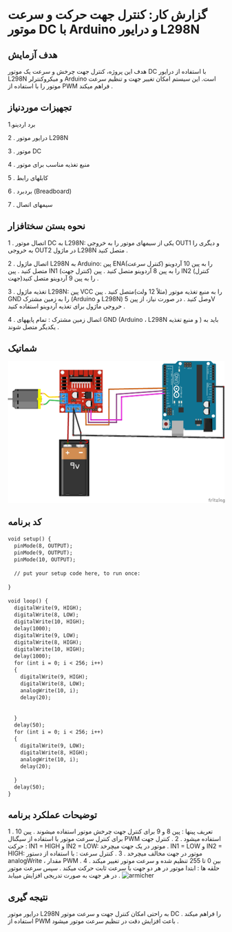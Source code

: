 # گزارش کار: کنترل جهت حرکت و سرعت موتور DC با Arduino و درایور L298N

## هدف آزمایش
هدف این پروژه، کنترل جهت چرخش و سرعت یک موتور DC با استفاده از درایور L298N و میکروکنترلر Arduino است. این
سیستم امکان تغییر جهت و تنظیم سرعت موتور را با استفاده از PWM فراهم میکند .

## تجهیزات موردنیاز
1.برد اردینو

2 . درایور موتور L298N

3 . موتور DC

4 . منبع تغذیه مناسب برای موتور

5 . کابلهای رابط

6 . بردبرد (Breadboard)

7 . سیمهای اتصال

## نحوه بستن سختافزار
1 . اتصال موتور DC به L298N:
 یکی از سیمهای موتور را به خروجی OUT1 و دیگری را به خروجی OUT2 در ماژول L298N متصل کنید .
 
2 . اتصال ماژول L298N به Arduino:
 پین ENA(کنترل سرعت) را به پین 10 آردوینو متصل کنید .
پین IN1 (کنترل جهت) را به پین 8 آردوینو متصل کنید .
 پین IN2 (کنترل جهت)را به پین 9 آردوینو متصل کنید .
 
3 . تغذیه ماژول L298N:
 پین VCC را به منبع تغذیه موتور (مثلاً 12 ولت)متصل کنید .
 پین GND را به زمین مشترک (Arduino و L298N) وصل کنید .
در صورت نیاز، از پین 5V خروجی ماژول برای تغذیه آردوینو استفاده کنید .

4 . اتصال زمین مشترک :
 تمام پایههای GND (Arduino ، L298N و منبع تغذیه ) باید به یکدیگر متصل شوند .

 ## شماتیک
 ![](/armicher/armicher_schematic_photo.jpg)
 
## کد برنامه
```
void setup() {
  pinMode(8, OUTPUT);
  pinMode(9, OUTPUT);
  pinMode(10, OUTPUT);

  // put your setup code here, to run once:

}

void loop() {
  digitalWrite(9, HIGH);
  digitalWrite(8, LOW);
  digitalWrite(10, HIGH);
  delay(1000);
  digitalWrite(9, LOW);
  digitalWrite(8, HIGH);
  digitalWrite(10, HIGH);
  delay(1000);
  for (int i = 0; i < 256; i++)
  {
    digitalWrite(9, HIGH);
    digitalWrite(8, LOW);
    analogWrite(10, i);
    delay(20);


  }
  delay(50);
  for (int i = 0; i < 256; i++)
  {
    digitalWrite(9, LOW);
    digitalWrite(8, HIGH);
    analogWrite(10, i);
    delay(20);

  }
  delay(50);
}
```

## توضیحات عملکرد برنامه
1 . تعریف پینها :
پین 8 و 9 برای کنترل جهت چرخش موتور استفاده میشوند .
پین 10 برای کنترل سرعت موتور با استفاده از سیگنال PWM استفاده میشود .
2 . کنترل جهت حرکت :
IN1 = HIGH و IN2 = LOW: موتور در یک جهت میچرخد .
IN1 = LOW و IN2 = HIGH: موتور در جهت مخالف میچرخد .
3 . کنترل سرعت :
با استفاده از دستور analogWrite ، مقدار PWM بین 0 تا 255 تنظیم شده و سرعت موتور تغییر میکند .
4 . حلقه ها :
 ابتدا موتور در هر دو جهت با سرعت ثابت حرکت میکند .
سپس سرعت موتور در هر جهت به صورت تدریجی افزایش مییابد .
![armicher](https://github.com/user-attachments/assets/3725873f-0b45-4325-9100-c88121ff1de5)



## نتیجه گیری
درایور موتور L298N به راحتی امکان کنترل جهت و سرعت موتور DC را فراهم میکند .
استفاده از PWM باعث افزایش دقت در تنظیم سرعت موتور میشود .

